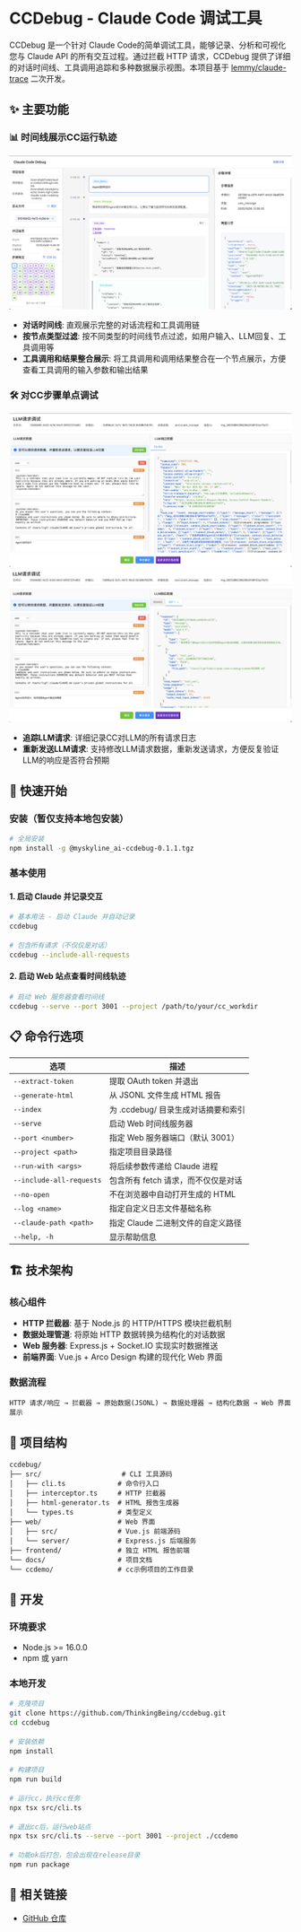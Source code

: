 # CCDebug - Claude Code 调试工具


CCDebug 是一个针对 Claude Code的简单调试工具，能够记录、分析和可视化您与 Claude API 的所有交互过程。通过拦截 HTTP 请求，CCDebug 提供了详细的对话时间线、工具调用追踪和多种数据展示视图。本项目基于 [lemmy/claude-trace](https://github.com/badlogic/lemmy/tree/main/apps/claude-trace) 二次开发。

## ✨ 主要功能

### 📊 时间线展示CC运行轨迹
![时间线展示CC运行轨迹](./docs/img/时间线.png)
- **对话时间线**: 直观展示完整的对话流程和工具调用链
- **按节点类型过滤**: 按不同类型的时间线节点过滤，如用户输入、LLM回复、工具调用等
- **工具调用和结果整合展示**: 将工具调用和调用结果整合在一个节点展示，方便查看工具调用的输入参数和输出结果

### 🛠️ 对CC步骤单点调试
![对CC步骤单点调试](./docs/img/LLM请求调试.png)
![发送修改后的LLM请求](./docs/img/发送LLM请求.png)
- **追踪LLM请求**: 详细记录CC对LLM的所有请求日志
- **重新发送LLM请求**: 支持修改LLM请求数据，重新发送请求，方便反复验证LLM的响应是否符合预期

## 🚀 快速开始

### 安装（暂仅支持本地包安装）

```bash
# 全局安装
npm install -g @myskyline_ai-ccdebug-0.1.1.tgz
```

### 基本使用

#### 1. 启动 Claude 并记录交互

```bash
# 基本用法 - 启动 Claude 并自动记录
ccdebug

# 包含所有请求（不仅仅是对话）
ccdebug --include-all-requests
```

#### 2. 启动 Web 站点查看时间线轨迹

```bash
# 启动 Web 服务器查看时间线
ccdebug --serve --port 3001 --project /path/to/your/cc_workdir
```

## 📋 命令行选项

| 选项 | 描述 |
|------|------|
| `--extract-token` | 提取 OAuth token 并退出 |
| `--generate-html` | 从 JSONL 文件生成 HTML 报告 |
| `--index` | 为 .ccdebug/ 目录生成对话摘要和索引 |
| `--serve` | 启动 Web 时间线服务器 |
| `--port <number>` | 指定 Web 服务器端口（默认 3001） |
| `--project <path>` | 指定项目目录路径 |
| `--run-with <args>` | 将后续参数传递给 Claude 进程 |
| `--include-all-requests` | 包含所有 fetch 请求，而不仅仅是对话 |
| `--no-open` | 不在浏览器中自动打开生成的 HTML |
| `--log <name>` | 指定自定义日志文件基础名称 |
| `--claude-path <path>` | 指定 Claude 二进制文件的自定义路径 |
| `--help, -h` | 显示帮助信息 |

## 🏗️ 技术架构

### 核心组件

- **HTTP 拦截器**: 基于 Node.js 的 HTTP/HTTPS 模块拦截机制
- **数据处理管道**: 将原始 HTTP 数据转换为结构化的对话数据
- **Web 服务器**: Express.js + Socket.IO 实现实时数据推送
- **前端界面**: Vue.js + Arco Design 构建的现代化 Web 界面

### 数据流程

```
HTTP 请求/响应 → 拦截器 → 原始数据(JSONL) → 数据处理器 → 结构化数据 → Web 界面展示
```

## 📁 项目结构

```
ccdebug/
├── src/                    # CLI 工具源码
│   ├── cli.ts             # 命令行入口
│   ├── interceptor.ts     # HTTP 拦截器
│   ├── html-generator.ts  # HTML 报告生成器
│   └── types.ts           # 类型定义
├── web/                   # Web 界面
│   ├── src/               # Vue.js 前端源码
│   └── server/            # Express.js 后端服务
├── frontend/              # 独立 HTML 报告前端
└── docs/                  # 项目文档
└── ccdemo/                # cc示例项目的工作目录
```

## 🔧 开发

### 环境要求

- Node.js >= 16.0.0
- npm 或 yarn

### 本地开发

```bash
# 克隆项目
git clone https://github.com/ThinkingBeing/ccdebug.git
cd ccdebug

# 安装依赖
npm install

# 构建项目
npm run build

# 运行cc，执行cc任务
npx tsx src/cli.ts

# 退出cc后，运行web站点
npx tsx src/cli.ts --serve --port 3001 --project ./ccdemo

# 功能ok后打包，包会出现在release目录
npm run package
```

## 🔗 相关链接

- [GitHub 仓库](https://github.com/ThinkingBeing/ccdebug)
